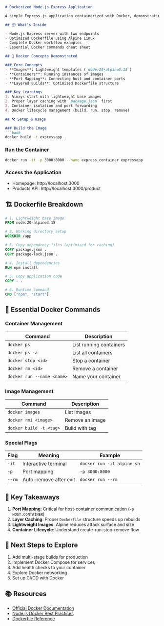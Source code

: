 ```markdown
# Dockerized Node.js Express Application

A simple Express.js application containerized with Docker, demonstrating fundamental Docker concepts and workflows.

## 📦 What's Inside

- Node.js Express server with two endpoints
- Optimized Dockerfile using Alpine Linux
- Complete Docker workflow examples
- Essential Docker commands cheat sheet

## 🐳 Docker Concepts Demonstrated

### Core Concepts
- **Images**: Lightweight templates (`node:20-alpine3.18`)
- **Containers**: Running instances of images
- **Port Mapping**: Connecting host and container ports
- **Layered Builds**: Optimized Dockerfile structure

### Key Learnings
1. Always start with lightweight base images
2. Proper layer caching with `package.json` first
3. Container isolation and port forwarding
4. Docker lifecycle management (build, run, stop, remove)

## 🛠️ Setup & Usage

### Build the Image
```bash
docker build -t expressapp .
```

### Run the Container
```bash
docker run -it -p 3000:8000 --name express_container expressapp
```

### Access the Application
- Homepage: http://localhost:3000
- Products API: http://localhost:3000/product

## 🏗️ Dockerfile Breakdown

```dockerfile
# 1. Lightweight base image
FROM node:20-alpine3.18

# 2. Working directory setup
WORKDIR /app

# 3. Copy dependency files (optimized for caching)
COPY package.json .
COPY package-lock.json .

# 4. Install dependencies
RUN npm install

# 5. Copy application code
COPY . .

# 6. Runtime command
CMD ["npm", "start"]
```

## 🎯 Essential Docker Commands

### Container Management
| Command | Description |
|---------|-------------|
| `docker ps` | List running containers |
| `docker ps -a` | List all containers |
| `docker stop <id>` | Stop a container |
| `docker rm <id>` | Remove a container |
| `docker run --name <name>` | Name your container |

### Image Management
| Command | Description |
|---------|-------------|
| `docker images` | List images |
| `docker rmi <image>` | Remove an image |
| `docker build -t <tag>` | Build with tag |

### Special Flags
| Flag | Meaning | Example |
|------|---------|---------|
| `-it` | Interactive terminal | `docker run -it alpine sh` |
| `-p` | Port mapping | `-p 3000:8000` |
| `--rm` | Auto-remove after exit | `docker run --rm` |

## 🌟 Key Takeaways

1. **Port Mapping**: Critical for host-container communication (`-p HOST:CONTAINER`)
2. **Layer Caching**: Proper `Dockerfile` structure speeds up rebuilds
3. **Lightweight Images**: Alpine reduces attack surface and size
4. **Container Lifecycle**: Understand create-run-stop-remove flow

## 🚀 Next Steps to Explore

1. Add multi-stage builds for production
2. Implement Docker Compose for services
3. Add health checks to your container
4. Explore Docker networking
5. Set up CI/CD with Docker

## 📚 Resources

- [Official Docker Documentation](https://docs.docker.com/)
- [Node.js Docker Best Practices](https://nodejs.org/en/docs/guides/nodejs-docker-webapp/)
- [Dockerfile Reference](https://docs.docker.com/engine/reference/builder/)
```